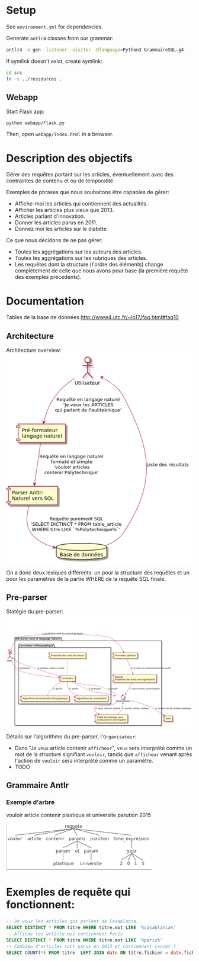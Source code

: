 # Setup
See `environment.yml` for dependencies.

Generate `antlr4` classes from our grammar:
```bash
antlr4 -o gen -listener -visitor -Dlanguage=Python3 GrammaireSQL.g4
```

If symlink doesn't exist, create symlink:
```bash
cd src
ln -s ../ressources .
```

## Webapp
Start Flask app:
```
python webapp/Flask.py
```
Then, open `webapp/index.html` in a browser.

# Description des objectifs
Gérer des requêtes portant sur les articles, éventuellement avec des contraintes de contenu et ou de temporalité.

Exemples de phrases que nous souhaitons être capables de gérer:
* Affiche-moi les articles qui contiennent des actualités.
* Afficher les articles plus vieux que 2013.
* Articles parlant d'innovation.
* Donner les articles parus en 2011.
* Donnez moi les articles sur le diabète

Ce que nous décidons de ne pas gérer:
* Toutes les aggrégations sur les auteurs des articles.
* Toutes les aggrégations sur les rubriques des articles.
* Les requêtes dont la structure (l'ordre des éléments) change complètement de celle que nous avons pour base (la première requête des exemples précedents).


# Documentation
Tables de la base de données
http://www4.utc.fr/~lo17/faq.html#faq10

## Architecture
Architecture overview:
![alt text](./documentation/natural_to_sql.png?raw=true)

On a donc deux lexiques différents: un pour la structure des requêtes et un pour les paramètres de la partie WHERE de la requête SQL finale.

## Pre-parser
Statégie du pre-parser:
![alt text](./documentation/pre_parser.png?raw=true)

Détails sur l'algorithme du pre-parser, l'`Organisateur`:
* Dans "Je `veux` article contenir `afficheur`", `veux` sera interprété comme un mot de la structure signifiant `vouloir`, tandis que `afficheur` venant après l'action de `vouloir` sera interprété comme un paramètre.
* TODO

## Grammaire Antlr
### Exemple d'arbre
vouloir article contenir plastique et universite parution 2015

![alt text](./documentation/request_example_tree.png)


# Exemples de requête qui fonctionnent:
```sql
-- Je veux les articles qui parlent de Casablanca.
SELECT DISTINCT * FROM titre WHERE titre.mot LIKE '%casablanca%'
-- Affiche les article qui contiennent Paris
SELECT DISTINCT * FROM titre WHERE titre.mot LIKE '%paris%'
-- Combien d'articles sont parus en 2013 et contiennent cancer ?
SELECT COUNT(*) FROM titre  LEFT JOIN date ON titre.fichier = date.fichier WHERE date.annee = '2013' AND titre.mot LIKE '%cancer%'
```

